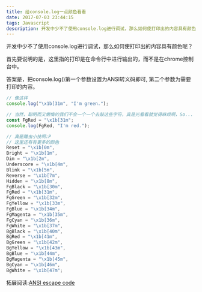 ```yaml
---
title: 给console.log一点颜色看看
date: 2017-07-03 23:44:15
tags: Javascript
description: 开发中少不了使用console.log进行调试，那么如何使打印出的内容具有颜色呢？
---
```

开发中少不了使用console.log进行调试，那么如何使打印出的内容具有颜色呢？

首先要说明的是，这里指的打印是在命令行中进行输出的，而不是在chrome控制台中。

答案是，把console.log()第一个参数设置为ANSI转义码即可, 第二个参数为需要打印的内容。

```javascript
// 像这样
console.log("\x1b[31m", "I'm green.");

// 当然，聪明而又懒惰的我们不会一个一个去敲这些字符，真是光看看就觉得麻烦啊，So...
const FgRed = "\x1b[31m";
console.log(FgRed, "I'm red.");

// 真是雕虫小技啊:P
// 这里还有有更多的颜色
Reset = "\x1b[0m",
Bright = "\x1b[1m",
Dim = "\x1b[2m",
Underscore = "\x1b[4m",
Blink = "\x1b[5m",
Reverse = "\x1b[7m",
Hidden = "\x1b[8m",
FgBlack = "\x1b[30m",
FgRed = "\x1b[31m",
FgGreen = "\x1b[32m",
FgYellow = "\x1b[33m",
FgBlue = "\x1b[34m",
FgMagenta = "\x1b[35m",
FgCyan = "\x1b[36m",
FgWhite = "\x1b[37m",
BgBlack = "\x1b[40m",
BgRed = "\x1b[41m",
BgGreen = "\x1b[42m",
BgYellow = "\x1b[43m",
BgBlue = "\x1b[44m",
BgMagenta = "\x1b[45m",
BgCyan = "\x1b[46m",
BgWhite = "\x1b[47m";
```

拓展阅读:[ANSI escape code](https://en.wikipedia.org/wiki/ANSI_escape_code)
